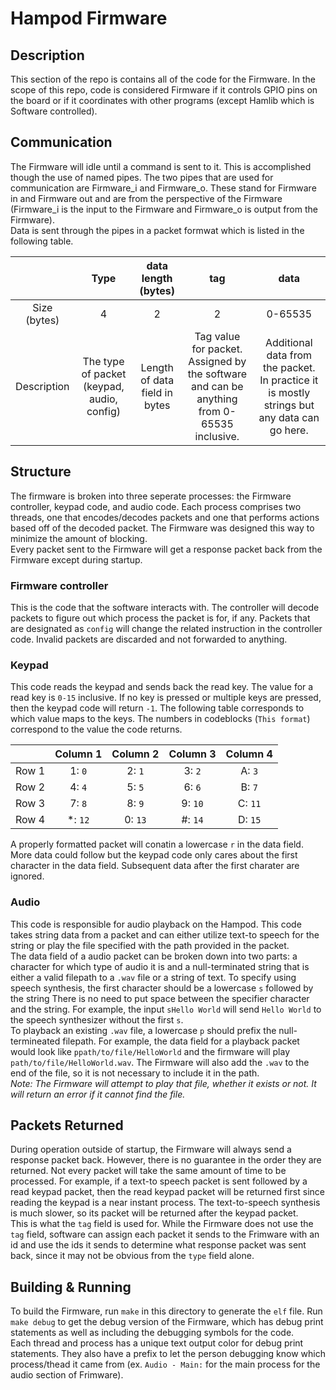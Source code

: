 # Hampod Firmware #

## Description ##

This section of the repo is contains all of the code for the Firmware. In the scope of this repo, code is considered Firmware if it controls GPIO pins on the board or if it coordinates with other programs (except Hamlib which is Software controlled). <br>

## Communication ##

The Firmware will idle until a command is sent to it. This is accomplished though the use of named pipes. The two pipes that are used for communication are Firmware_i and Firmware_o. These stand for Firmware in and Firmware out and are from the perspective of the Firmware 
(Firmware_i is the input to the Firmware and Firmware_o is output from the Firmware). <br>
Data is sent through the pipes in a packet formwat which is listed in the following table.

||Type|data length (bytes)|tag|data|
| :---: | :---: | :---: | :---: | :---: |
|Size (bytes)|4|2|2|0-65535|
|Description|The type of packet (keypad, audio, config)|Length of data field in bytes| Tag value for packet. Assigned by the software and can be anything from 0-65535 inclusive.| Additional data from the packet. In practice it is mostly strings but any data can go here.|

## Structure ##
The firmware is broken into three seperate processes: the Firmware controller, keypad code, and audio code. Each process comprises two threads, one that encodes/decodes packets and one that performs actions based off of the decoded packet. The Firmware was designed this way to minimize the amount of blocking. <br>
Every packet sent to the Firmware will get a response packet back from the Firmware except during startup.

### Firmware controller ###
This is the code that the software interacts with. The controller will decode packets to figure out which process the packet is for, if any. Packets that are designated as `config` will change the related instruction in the controller code. Invalid packets are discarded and not forwarded to anything.

### Keypad ###
This code reads the keypad and sends back the read key. The value for a read key is `0-15` inclusive. If no key is pressed or multiple keys are pressed, then the keypad code will return `-1`. The following table corresponds to which value maps to the keys. The numbers in codeblocks (`This format`) correspond to the 
value the code returns.

||Column 1| Column 2| Column 3| Column 4|
|:-:|:-:|:-:|:-:|:-:|
|Row 1|1: `0`|2: `1`|3: `2`|A: `3`|
|Row 2|4: `4`|5: `5`|6: `6`|B: `7`|
|Row 3|7: `8`|8: `9`|9: `10`|C: `11`|
|Row 4|*: `12`|0: `13`|#: `14`|D: `15`|

A properly formatted packet will conatin a lowercase `r` in the data field. More data could follow but the keypad code only cares about the first character in the data field. Subsequent data after the first charater are ignored.

### Audio ###
This code is responsible for audio playback on the Hampod. This code takes string data from a packet and can either utilize text-to speech for the string or play the file specified with the path provided in the packet. <br>
The data field of a audio packet can be broken down into two parts: a character for which type of audio it is and a null-terminated string that is either a valid filepath to a `.wav` file or a string of text. To specify using speech synthesis, the first character should be a lowercase `s` followed by the string
There is no need to put space between the specifier character and the string. For example, the input `sHello World` will send `Hello World` to the speech synthesizer without the first `s`. <br>
To playback an existing `.wav` file, a lowercase `p` should prefix the null-termineated filepath. For example, the data field for a playback packet would look like `ppath/to/file/HelloWorld` and the firmware will play `path/to/file/HelloWorld.wav`. The Firmware will also add the `.wav` to the end of the file, so it
is not necessary to include it in the path. <br>
*Note: The Firmware will attempt to play that file, whether it exists or not. It will return an error if it cannot find the file.*

## Packets Returned ##
During operation outside of startup, the Firmware will always send a response packet back. However, there is no guarantee in the order they are returned. Not every packet will take the same amount of time to be processed. For example, if a text-to speech packet is sent followed by a read keypad packet, then the read keypad packet will be returned first since reading the keypad is a near instant process. The text-to-speech synthesis is much slower, so its packet will be returned after the keypad packet. <br>
This is what the `tag` field is used for. While the Firmware does not use the `tag` field, software can assign each packet it sends to the Frimware with an id and use the ids it sends to determine what response packet was sent back, since it may not be obvious from the `type` field alone.

## Building & Running ##
To build the Firmware, run `make` in this directory to generate the `elf` file. Run `make debug` to get the debug version of the Firmware, which has debug print statements as well as including the debugging symbols for the code. <br>
Each thread and process has a unique text output color for debug print statements. They also have a prefix to let the person debugging know which process/thead it came from (ex. `Audio - Main:` for the main process for the audio section of Frimware).
